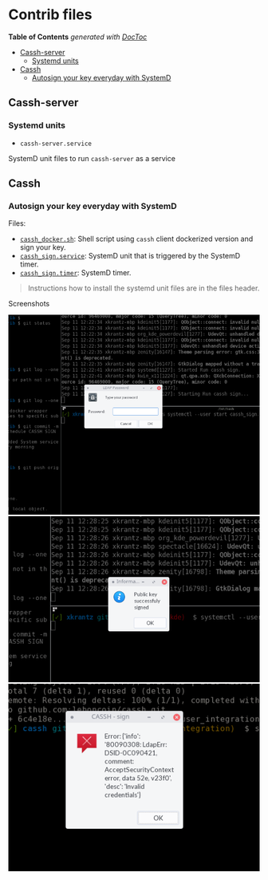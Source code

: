 # Contrib files

<!-- START doctoc generated TOC please keep comment here to allow auto update -->
<!-- DON'T EDIT THIS SECTION, INSTEAD RE-RUN doctoc TO UPDATE -->
**Table of Contents**  *generated with [DocToc](https://github.com/thlorenz/doctoc)*

- [Cassh-server](#cassh-server)
  - [Systemd units](#systemd-units)
- [Cassh](#cassh)
  - [Autosign your key everyday with SystemD](#autosign-your-key-everyday-with-systemd)

<!-- END doctoc generated TOC please keep comment here to allow auto update -->



## Cassh-server

### Systemd units

* `cassh-server.service`

SystemD unit files to run `cassh-server` as a service


## Cassh

### Autosign your key everyday with SystemD

Files:
* [`cassh_docker.sh`](./cassh_docker.sh): Shell script using `cassh` client dockerized version and sign your key.
* [`cassh_sign.service`](./cassh_sign.service): SystemD unit that is triggered by the SystemD timer.
* [`cassh_sign.timer`](./cassh_sign.timer): SystemD timer.

> 
> Instructions how to install the systemd unit files are in the files header.
>


Screenshots

![Passoword prompt](./imgs/prompt.png)
![Success message](./imgs/success.png)
![Error message](./imgs/error.png)
